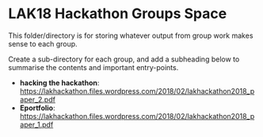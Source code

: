 # LAK18 Hackathon Groups Space

This folder/directory is for storing whatever output from group work makes sense to each group.

Create a sub-directory for each group, and add a subheading below to summarise the contents and important entry-points.

* **hacking the hackathon**: https://lakhackathon.files.wordpress.com/2018/02/lakhackathon2018_paper_2.pdf
* **Eportfolio**: https://lakhackathon.files.wordpress.com/2018/02/lakhackathon2018_paper_1.pdf
